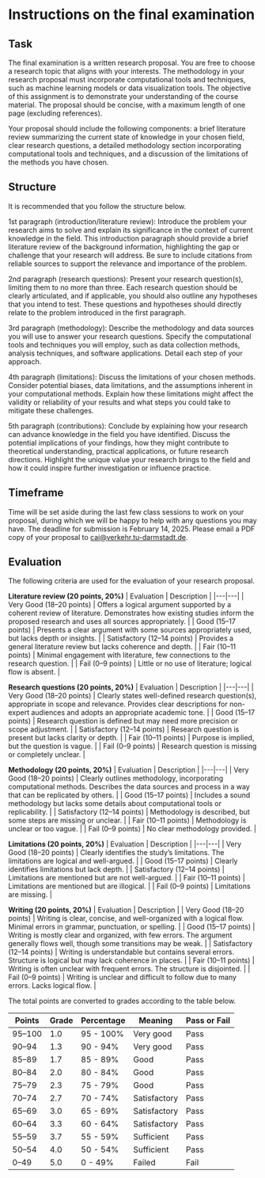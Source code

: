 # Instructions on the final examination

## Task

The final examination is a written research proposal. You are free to choose a research topic that aligns with your interests. The methodology in your research proposal must incorporate computational tools and techniques, such as machine learning models or data visualization tools. The objective of this assignment is to demonstrate your understanding of the course material. The proposal should be concise, with a maximum length of one page (excluding references).

Your proposal should include the following components: a brief literature review summarizing the current state of knowledge in your chosen field, clear research questions, a detailed methodology section incorporating computational tools and techniques, and a discussion of the limitations of the methods you have chosen.

## Structure

It is recommended that you follow the structure below.

1st paragraph (introduction/literature review): Introduce the problem your research aims to solve and explain its significance in the context of current knowledge in the field. This introduction paragraph should provide a brief literature review of the background information, highlighting the gap or challenge that your research will address. Be sure to include citations from reliable sources to support the relevance and importance of the problem.

2nd paragraph (research questions): Present your research question(s), limiting them to no more than three. Each research question should be clearly articulated, and if applicable, you should also outline any hypotheses that you intend to test. These questions and hypotheses should directly relate to the problem introduced in the first paragraph.

3rd paragraph (methodology): Describe the methodology and data sources you will use to answer your research questions. Specify the computational tools and techniques you will employ, such as data collection methods, analysis techniques, and software applications. Detail each step of your approach.

4th paragraph (limitations): Discuss the limitations of your chosen methods. Consider potential biases, data limitations, and the assumptions inherent in your computational methods. Explain how these limitations might affect the validity or reliability of your results and what steps you could take to mitigate these challenges.

5th paragraph (contributions): Conclude by explaining how your research can advance knowledge in the field you have identified. Discuss the potential implications of your findings, how they might contribute to theoretical understanding, practical applications, or future research directions. Highlight the unique value your research brings to the field and how it could inspire further investigation or influence practice.

## Timeframe

Time will be set aside during the last few class sessions to work on your proposal, during which we will be happy to help with any questions you may have. The deadline for submission is February 14, 2025. Please email a PDF copy of your proposal to cai@verkehr.tu-darmstadt.de.

## Evaluation

The following criteria are used for the evaluation of your research proposal.

**Literature review (20 points, 20%)**
| Evaluation | Description |
|---|---|
| Very Good (18–20 points)  | Offers a logical argument supported by a coherent review of literature. Demonstrates how existing studies inform the proposed research and uses all sources appropriately. |
| Good (15–17 points)       | Presents a clear argument with some sources appropriately used, but lacks depth or insights. |
| Satisfactory (12–14 points) | Provides a general literature review but lacks coherence and depth. |
| Fair (10–11 points)       | Minimal engagement with literature, few connections to the research question. |
| Fail (0–9 points)         | Little or no use of literature; logical flow is absent. |

**Research questions (20 points, 20%)**
| Evaluation | Description |
|---|---|
| Very Good (18–20 points)  | Clearly states well-defined research question(s), appropriate in scope and relevance. Provides clear descriptions for non-expert audiences and adopts an appropriate academic tone. |
| Good (15–17 points)       | Research question is defined but may need more precision or scope adjustment. |
| Satisfactory (12–14 points) | Research question is present but lacks clarity or depth. |
| Fair (10–11 points)       | Purpose is implied, but the question is vague. |
| Fail (0–9 points)         | Research question is missing or completely unclear. |

**Methodology (20 points, 20%)**
| Evaluation | Description |
|---|---|
| Very Good (18–20 points)  | Clearly outlines methodology, incorporating computational methods. Describes the data sources and process in a way that can be replicated by others. |
| Good (15–17 points)       | Includes a sound methodology but lacks some details about computational tools or replicability. |
| Satisfactory (12–14 points) | Methodology is described, but some steps are missing or unclear. |
| Fair (10–11 points)       | Methodology is unclear or too vague. |
| Fail (0–9 points)         | No clear methodology provided. |

**Limitations (20 points, 20%)**
| Evaluation | Description |
|---|---|
| Very Good (18–20 points)  | Clearly identifies the study’s limitations. The limitations are logical and well-argued. |
| Good (15–17 points)       | Clearly identifies limitations but lack depth. |
| Satisfactory (12–14 points) | Limitations are mentioned but are not well-argued. |
| Fair (10–11 points)       | Limitations are mentioned but are illogical. |
| Fail (0–9 points)         | Limitations are missing. |

**Writing (20 points, 20%)**
| Evaluation | Description |
| Very Good (18–20 points)  | Writing is clear, concise, and well-organized with a logical flow. Minimal errors in grammar, punctuation, or spelling. |
| Good (15–17 points)       | Writing is mostly clear and organized, with few errors. The argument generally flows well, though some transitions may be weak. |
| Satisfactory (12–14 points) | Writing is understandable but contains several errors. Structure is logical but may lack coherence in places. |
| Fair (10–11 points)       | Writing is often unclear with frequent errors. The structure is disjointed. |
| Fail (0–9 points)         | Writing is unclear and difficult to follow due to many errors. Lacks logical flow. |

The total points are converted to grades according to the table below.

| Points | Grade | Percentage | Meaning       | Pass or Fail |
|--------|-------|------------|---------------|--------------|
| 95–100 | 1.0   | 95 - 100%  | Very good     | Pass         |
| 90–94  | 1.3   | 90 - 94%   | Very good     | Pass         |
| 85–89  | 1.7   | 85 - 89%   | Good          | Pass         |
| 80–84  | 2.0   | 80 - 84%   | Good          | Pass         |
| 75–79  | 2.3   | 75 - 79%   | Good          | Pass         |
| 70–74  | 2.7   | 70 - 74%   | Satisfactory  | Pass         |
| 65–69  | 3.0   | 65 - 69%   | Satisfactory  | Pass         |
| 60–64  | 3.3   | 60 - 64%   | Satisfactory  | Pass         |
| 55–59  | 3.7   | 55 - 59%   | Sufficient    | Pass         |
| 50–54  | 4.0   | 50 - 54%   | Sufficient    | Pass         |
| 0–49   | 5.0   | 0 - 49%    | Failed        | Fail         |
